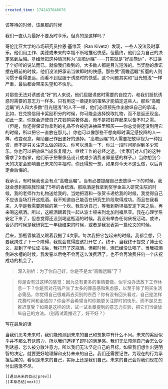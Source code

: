 ```yaml
---
created_time: 1742437846676
---
```

该等待的时候，该屈服的时候

我们一直认为最好不要及时享乐。但真的是这样吗？

哥伦比亚大学的市场研究员拉恩·基维茨（Ran Kivetz）发现，一些人没法及时享乐。他们用工作、美德或未来的幸福不断地推迟快感。但最终，他们会为自己的决定感到后悔。基维茨把这种情况称为“高瞻远瞩”——其实就是“好高骛远”，不过换了个好听的说法而已。就像我们看到的，大多数人都是目光短浅的。当奖励的承诺摆在眼前的时候，他们没法把承诺当做即时的快感。那些受“高瞻远瞩”折磨的人则习惯于看得更远，而看不到屈服于诱惑时的快感。这个问题其实和“目光短浅”一样严重，最后都会带来失望和不快乐。

对那些无法对诱惑说“好”的人来说，他们屈服诱惑时需要的自控力，和我们抵抗诱惑时需要的意志力一样多。只有用这一章提到的策略才能搞定这些人。那些“高瞻远瞩”的人和大多数“目光短浅”的人不一样，他们必须预先作出放纵自己的承诺。比如，在兑换信用卡奖励积分的时候，你可能会选择换取礼物，而不是返还现金。如此一来，你就会迫使自己花钱购买奢侈品，而不是把钱存起来以备不时之需。（但是，你还得保证你拿到的礼品不会被扔进抽屉里积灰——你总觉得还没到用它的时候，所以把它一直放在那儿。）你也可以像那些不想向即时满足感投降的人一样，改变观念，帮助自己作出更好的选择。“高瞻远瞩”的人需要把放纵视为一种投资，而不是只关注这么做的损失。你可以想象一下，你过一段时间能得到多少欢乐。你也可以把放纵当成恢复精力、继续工作的必经之途。（卖家们对人们的这种需求了如指掌，他们乐于把奢侈品设计成减少消费者罪恶感的样子。）当你想到今天的决定会影响自己未来的幸福时，你还得想一想，如果你今天不这么做，以后肯定会后悔的。

我承认，有时候我也会有点“高瞻远瞩”。当有必要提醒自己去放纵一下的时候，我就会想到那瓶我珍藏了5年的香槟酒。那瓶酒是我拿到奖学金进入研究生院的时候，我的老师作为礼物送给我的。当她把酒和一张贺卡递给我的时候，我觉得自己不应该当场打开这瓶酒。我不知道自己能否在研究生阶段取得成功。而且在我看来，入学是我需要跨越的第一个坎。我告诉自己，等我到斯坦福安定下来之后，再来喝这瓶酒。所以，这瓶酒跟着我一起从波士顿来到北加利福尼亚。我在心理学系安定下来了，但总觉得还没到喝这瓶酒的时候。我没有举办任何庆祝活动。或许，合适的时候是我研究生一年级结束的时候，或者是我发表第一篇论文的时候。

后来，那瓶香槟酒又跟着我搬了4次家。每次我把它包起来的时候，我都会想，只要我跨过了下一个障碍，我就会觉得应该打开它了。终于，当我终于提交了博士论文，拿到了学位证书后，我打开了这瓶酒。但那时候，酒已经没法喝了。当我把酒倒进水槽的时候，我发誓以后绝不会再这么浪费酒了，也不会再浪费任何一个庆祝成功的机会了。

> 深入剖析：为了你自己好，你是不是太“高瞻远瞩”了？

> 你是否有过这样的感觉：因为总有更多的事情要做，似乎没办法放下工作休息一下？你是否对花钱产生了太多的罪恶感和焦虑感，以至于除了购买生活必需品，你觉得自己很难再去买别的东西？你有没有回头看过，自己是怎样花费时间和金钱的？你会不会希望当时你能更关注即时的快乐，而不是总去推迟享受？如果是这样的话，试一试本章提到的意志力实验，把它们当做放纵自己的方法。（别再试着推迟了，好不好？）

写在最后的话

当我们思考未来时，我们能预测到未来的自己和想象中有什么不同。未来的奖励似乎并不那么有诱惑力，所以我们选择了即时的满足感。我们无法预测自己会怎么受到诱惑、怎么被分散注意力，所以我们无法坚定自己的目标。如果我们想作出更明智的决定，就要更好地理解和支持未来的自己。我们还需要记住，为现在的行为承担后果的，看似是未来的自己，实际上还是我们自己。未来的自己会对我们现在的付出感激不尽。

```booknav
[[遇见未来的自己|prev]]
[[本章总结|next]]
```